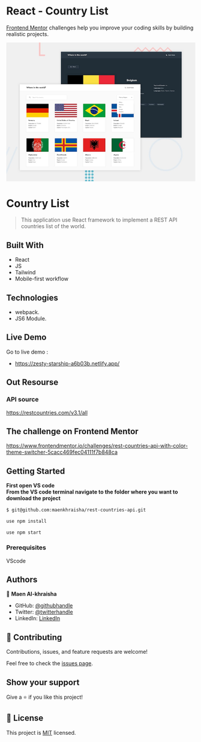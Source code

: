 # React - Country List
[Frontend Mentor](https://www.frontendmentor.io) challenges help you improve your coding skills by building realistic projects.

![Design preview for the REST Countries API with color theme switcher coding challenge](./design/desktop-preview.jpg)

# Country List

> This application use React framework to implement a REST API countries list of the world.

## Built With

- React
- JS
- Tailwind
- Mobile-first workflow

## Technologies

- webpack.
- JS6 Module.

## Live Demo 

Go to live demo : 
- https://zesty-starship-a6b03b.netlify.app/



## Out Resourse
### API source 
https://restcountries.com/v3.1/all

## The challenge on Frontend Mentor
https://www.frontendmentor.io/challenges/rest-countries-api-with-color-theme-switcher-5cacc469fec04111f7b848ca

## Getting Started


**First open VS code**<br/>
**From the VS code terminal navigate to the folder where you want to download the project**<br/>
```
$ git@github.com:maenkhraisha/rest-countries-api.git
```
```
use npm install
```
```
use npm start
```



### Prerequisites
VScode


## Authors

👤 **Maen Al-khraisha**

- GitHub: [@githubhandle](https://github.com/maen1980)
- Twitter: [@twitterhandle](https://twitter.com/AlkhryshaM)
- LinkedIn: [LinkedIn](https://www.linkedin.com/in/ma-en-mohammad-303930100/)


## 🤝 Contributing

Contributions, issues, and feature requests are welcome!

Feel free to check the [issues page](../../issues/).

## Show your support

Give a ⭐️ if you like this project!


## 📝 License

This project is [MIT](./MIT.md) licensed.